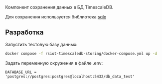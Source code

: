 Компонент сохранения данных в БД TimescaleDB.

Для сохранения используется библиотека [sqlx](https://crates.io/crates/sqlx)

## Разработка

Запустить тестовую базу данных:

```bash
docker compose -f rsiot-timescaledb-storing/docker-compose.yml up -d
```

Задать переменную окружения в файле .env:

```env
DATABASE_URL = 'postgres://postgres:postgres@localhost:5432/db_data_test'
```
